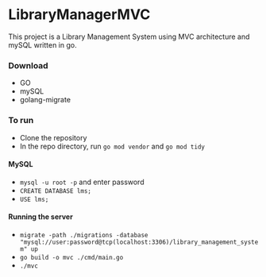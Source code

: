 # LibraryManagerMVC

This project is a Library Management System using MVC architecture and mySQL written in go.

### Download

- GO
- mySQL
- golang-migrate

### To run 

- Clone the repository
- In the repo directory, run `go mod vendor` and `go mod tidy`

#### MySQL

- `mysql -u root -p` and enter password
- `CREATE DATABASE lms;` 
- `USE lms;`

#### Running the server

- `migrate -path ./migrations -database "mysql://user:password@tcp(localhost:3306)/library_management_system" up`
- `go build -o mvc ./cmd/main.go`
- `./mvc`